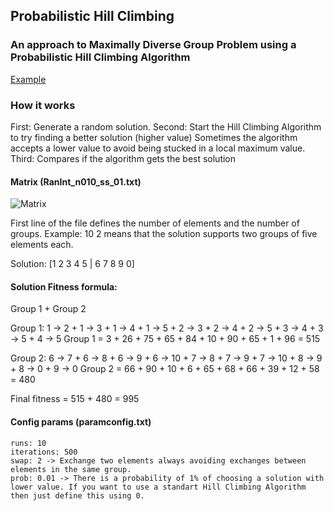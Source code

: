 ## Probabilistic Hill Climbing

### An approach to Maximally Diverse Group Problem using a Probabilistic Hill Climbing Algorithm

[Example](http://classconnection.s3.amazonaws.com/608/flashcards/1910608/jpg/fig_4_1_hill-climbing1349062649219.jpg/ "Hill Climbing")

### How it works
First: Generate a random solution.
Second: Start the Hill Climbing Algorithm to try finding a better solution (higher value)
Sometimes the algorithm accepts a lower value to avoid being stucked in a local maximum value.
Third: Compares if the algorithm gets the best solution


#### Matrix (RanInt_n010_ss_01.txt)

![Matrix](https://raw.github.com/mjgsilva/ProbabilisticHillClimbing/master/matrix.png)


First line of the file defines the number of elements and the number of groups.
Example: 10 2 means that the solution supports two groups of five elements each.

Solution: [1 2 3 4 5 | 6 7 8 9 0]


#### Solution Fitness formula:
Group 1 + Group 2

Group 1: 1 -> 2 + 1 -> 3 + 1 -> 4 + 1 -> 5 + 2 -> 3 + 2 -> 4 + 2 -> 5 + 3 -> 4 + 3 -> 5 + 4 -> 5
Group 1 = 3 + 26 + 75 + 65 + 84 + 10 + 90 + 65 + 1 + 96
		= 515

Group 2: 6 -> 7 + 6 -> 8 + 6 -> 9 + 6 -> 10 + 7 -> 8 + 7 -> 9 + 7 -> 10 + 8 -> 9 + 8 -> 0 + 9 -> 0
Group 2 = 66 + 90 + 10 + 6 + 65 + 68 + 66 + 39 + 12 + 58 
		= 480

Final fitness = 515 + 480
			  = 995

#### Config params (paramconfig.txt)
	runs: 10
	iterations: 500
	swap: 2 -> Exchange two elements always avoiding exchanges between elements in the same group.
	prob: 0.01 -> There is a probability of 1% of choosing a solution with lower value. If you want to use a standart Hill Climbing Algorithm then just define this using 0.